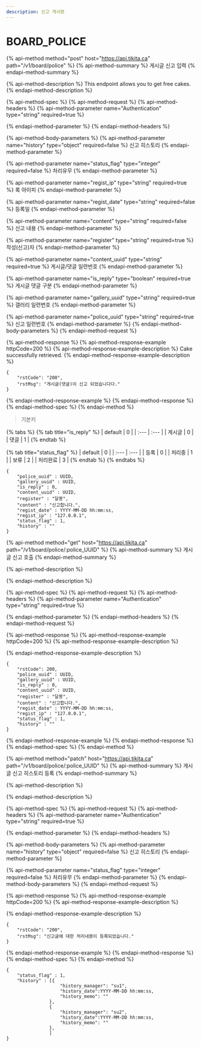 ```yaml
---
description: 신고 게시판
---
```


# BOARD\_POLICE

{% api-method method="post" host="https://api.tikita.ca" path="/v1/board/police" %}
{% api-method-summary %}
게시글 신고 입력 
{% endapi-method-summary %}

{% api-method-description %}
This endpoint allows you to get free cakes.
{% endapi-method-description %}

{% api-method-spec %}
{% api-method-request %}
{% api-method-headers %}
{% api-method-parameter name="Authentication" type="string" required=true %}

{% endapi-method-parameter %}
{% endapi-method-headers %}

{% api-method-body-parameters %}
{% api-method-parameter name="history" type="object" required=false %}
신고 히스토리 
{% endapi-method-parameter %}

{% api-method-parameter name="status\_flag" type="integer" required=false %}
처리유무 
{% endapi-method-parameter %}

{% api-method-parameter name="regist\_ip" type="string" required=true %}
록 아이피 
{% endapi-method-parameter %}

{% api-method-parameter name="regist\_date" type="string" required=false %}
등록일 
{% endapi-method-parameter %}

{% api-method-parameter name="content" type="string" required=false %}
신고 내용 
{% endapi-method-parameter %}

{% api-method-parameter name="register" type="string" required=true %}
작성\(신고\)자 
{% endapi-method-parameter %}

{% api-method-parameter name="content\_uuid" type="string" required=true %}
게시글/댓글 일련번호 
{% endapi-method-parameter %}

{% api-method-parameter name="is\_reply" type="boolean" required=true %}
게시글 댓글 구분 
{% endapi-method-parameter %}

{% api-method-parameter name="gallery\_uuid" type="string" required=true %}
갤러리 일련번호 
{% endapi-method-parameter %}

{% api-method-parameter name="police\_uuid" type="string" required=true %}
신고 일련번호 
{% endapi-method-parameter %}
{% endapi-method-body-parameters %}
{% endapi-method-request %}

{% api-method-response %}
{% api-method-response-example httpCode=200 %}
{% api-method-response-example-description %}
Cake successfully retrieved.
{% endapi-method-response-example-description %}

```
{
    "rstCode": "200",
    "rstMsg": "게시글(댓글)이 신고 되었습니다다."
}
```
{% endapi-method-response-example %}
{% endapi-method-response %}
{% endapi-method-spec %}
{% endapi-method %}

> 기본키

{% tabs %}
{% tab title="is\_reply" %}
| default | 0 |
| :--- | :--- |
| 게시글  | 0 |
| 댓글  | 1 |
{% endtab %}

{% tab title="status\_flag" %}
| default | 0 |
| :--- | :--- |
| 등록  | 0 |
| 처리중  | 1 |
| 보류  | 2 |
| 처리완료  | 3 |
{% endtab %}
{% endtabs %}

```text
{
    "police_uuid" : UUID,
    "gallery_uuid" : UUID,
    "is_reply" : 0,
    "content_uuid" : UUID,
    "register" : "달봉",
    "content" : "신고합니다.",    
    "regist_date" : YYYY-MM-DD hh:mm:ss,
    "regist_ip" : "127.0.0.1",        
    "status_flag" : 1,
    "history" : ""
}
```

{% api-method method="get" host="https://api.tikita.ca" path="/v1/board/police/:police\_UUID" %}
{% api-method-summary %}
게시글 신고 호출 
{% endapi-method-summary %}

{% api-method-description %}

{% endapi-method-description %}

{% api-method-spec %}
{% api-method-request %}
{% api-method-headers %}
{% api-method-parameter name="Authentication" type="string" required=true %}

{% endapi-method-parameter %}
{% endapi-method-headers %}
{% endapi-method-request %}

{% api-method-response %}
{% api-method-response-example httpCode=200 %}
{% api-method-response-example-description %}

{% endapi-method-response-example-description %}

```
{
    "rstCode": 200,
    "police_uuid" : UUID,
    "gallery_uuid" : UUID,
    "is_reply" : 0,
    "content_uuid" : UUID,
    "register" : "달봉",
    "content" : "신고합니다.",    
    "regist_date" : YYYY-MM-DD hh:mm:ss,
    "regist_ip" : "127.0.0.1",        
    "status_flag" : 1,
    "history" : ""
}
```
{% endapi-method-response-example %}
{% endapi-method-response %}
{% endapi-method-spec %}
{% endapi-method %}

{% api-method method="patch" host="https://api.tikita.ca" path="/v1/board/police/:police\_UUID" %}
{% api-method-summary %}
게시글 신고 히스토리 등록 
{% endapi-method-summary %}

{% api-method-description %}

{% endapi-method-description %}

{% api-method-spec %}
{% api-method-request %}
{% api-method-headers %}
{% api-method-parameter name="Authentication" type="string" required=true %}

{% endapi-method-parameter %}
{% endapi-method-headers %}

{% api-method-body-parameters %}
{% api-method-parameter name="history" type="object" required=false %}
신고 히스토리 
{% endapi-method-parameter %}

{% api-method-parameter name="status\_flag" type="integer" required=false %}
처리유무 
{% endapi-method-parameter %}
{% endapi-method-body-parameters %}
{% endapi-method-request %}

{% api-method-response %}
{% api-method-response-example httpCode=200 %}
{% api-method-response-example-description %}

{% endapi-method-response-example-description %}

```
{
    "rstCode": "200",
    "rstMsg": "신고글에 대한 처리내용이 등록되었습니다."
}
```
{% endapi-method-response-example %}
{% endapi-method-response %}
{% endapi-method-spec %}
{% endapi-method %}

```text
{
    "status_flag" : 1,
    "history" : [{
                    "history_manager": "su1",
                    "history_date":YYYY-MM-DD hh:mm:ss,
                    "history_memo": ""
                },
                {
                    "history_manager": "su2",
                    "history_date":YYYY-MM-DD hh:mm:ss,
                    "history_memo": ""
                },                
                ]
}
```



